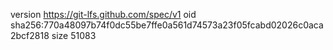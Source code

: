 version https://git-lfs.github.com/spec/v1
oid sha256:770a48097b74f0dc55be7ffe0a561d74573a23f05fcabd02026c0aca2bcf2818
size 51083
